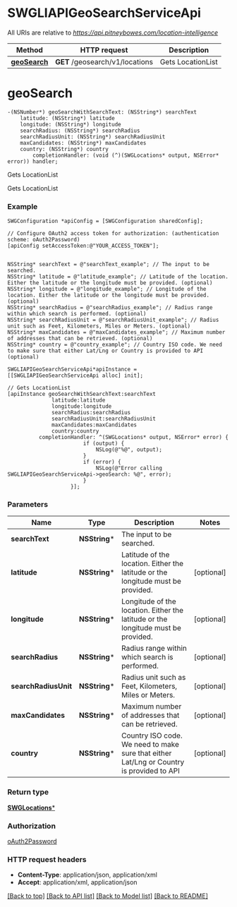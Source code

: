 # SWGLIAPIGeoSearchServiceApi

All URIs are relative to *https://api.pitneybowes.com/location-intelligence*

Method | HTTP request | Description
------------- | ------------- | -------------
[**geoSearch**](SWGLIAPIGeoSearchServiceApi.md#geosearch) | **GET** /geosearch/v1/locations | Gets LocationList


# **geoSearch**
```objc
-(NSNumber*) geoSearchWithSearchText: (NSString*) searchText
    latitude: (NSString*) latitude
    longitude: (NSString*) longitude
    searchRadius: (NSString*) searchRadius
    searchRadiusUnit: (NSString*) searchRadiusUnit
    maxCandidates: (NSString*) maxCandidates
    country: (NSString*) country
        completionHandler: (void (^)(SWGLocations* output, NSError* error)) handler;
```

Gets LocationList

Gets LocationList

### Example 
```objc
SWGConfiguration *apiConfig = [SWGConfiguration sharedConfig];

// Configure OAuth2 access token for authorization: (authentication scheme: oAuth2Password)
[apiConfig setAccessToken:@"YOUR_ACCESS_TOKEN"];


NSString* searchText = @"searchText_example"; // The input to be searched.
NSString* latitude = @"latitude_example"; // Latitude of the location. Either the latitude or the longitude must be provided. (optional)
NSString* longitude = @"longitude_example"; // Longitude of the location. Either the latitude or the longitude must be provided. (optional)
NSString* searchRadius = @"searchRadius_example"; // Radius range within which search is performed. (optional)
NSString* searchRadiusUnit = @"searchRadiusUnit_example"; // Radius unit such as Feet, Kilometers, Miles or Meters. (optional)
NSString* maxCandidates = @"maxCandidates_example"; // Maximum number of addresses that can be retrieved. (optional)
NSString* country = @"country_example"; // Country ISO code. We need to make sure that either Lat/Lng or Country is provided to API (optional)

SWGLIAPIGeoSearchServiceApi*apiInstance = [[SWGLIAPIGeoSearchServiceApi alloc] init];

// Gets LocationList
[apiInstance geoSearchWithSearchText:searchText
              latitude:latitude
              longitude:longitude
              searchRadius:searchRadius
              searchRadiusUnit:searchRadiusUnit
              maxCandidates:maxCandidates
              country:country
          completionHandler: ^(SWGLocations* output, NSError* error) {
                        if (output) {
                            NSLog(@"%@", output);
                        }
                        if (error) {
                            NSLog(@"Error calling SWGLIAPIGeoSearchServiceApi->geoSearch: %@", error);
                        }
                    }];
```

### Parameters

Name | Type | Description  | Notes
------------- | ------------- | ------------- | -------------
 **searchText** | **NSString***| The input to be searched. | 
 **latitude** | **NSString***| Latitude of the location. Either the latitude or the longitude must be provided. | [optional] 
 **longitude** | **NSString***| Longitude of the location. Either the latitude or the longitude must be provided. | [optional] 
 **searchRadius** | **NSString***| Radius range within which search is performed. | [optional] 
 **searchRadiusUnit** | **NSString***| Radius unit such as Feet, Kilometers, Miles or Meters. | [optional] 
 **maxCandidates** | **NSString***| Maximum number of addresses that can be retrieved. | [optional] 
 **country** | **NSString***| Country ISO code. We need to make sure that either Lat/Lng or Country is provided to API | [optional] 

### Return type

[**SWGLocations***](SWGLocations.md)

### Authorization

[oAuth2Password](../README.md#oAuth2Password)

### HTTP request headers

 - **Content-Type**: application/json, application/xml
 - **Accept**: application/xml, application/json

[[Back to top]](#) [[Back to API list]](../README.md#documentation-for-api-endpoints) [[Back to Model list]](../README.md#documentation-for-models) [[Back to README]](../README.md)

